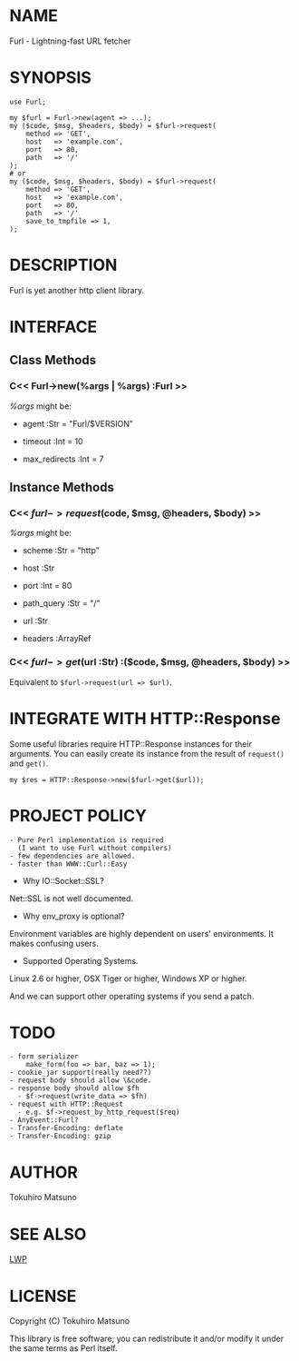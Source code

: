 # NAME

Furl - Lightning-fast URL fetcher

# SYNOPSIS

    use Furl;

    my $furl = Furl->new(agent => ...);
    my ($code, $msg, $headers, $body) = $furl->request(
        method => 'GET',
        host   => 'example.com',
        port   => 80,
        path   => '/'
    );
    # or
    my ($code, $msg, $headers, $body) = $furl->request(
        method => 'GET',
        host   => 'example.com',
        port   => 80,
        path   => '/'
        save_to_tmpfile => 1,
    );

# DESCRIPTION

Furl is yet another http client library.

# INTERFACE

## Class Methods

### C<< Furl->new(%args | \%args) :Furl >>

_%args_ might be:

- agent :Str = "Furl/$VERSION"

- timeout :Int = 10

- max_redirects :Int = 7

## Instance Methods

### C<< $furl->request(%args) :($code, $msg, \@headers, $body) >>

_%args_ might be:

- scheme :Str = "http"

- host :Str

- port :Int = 80

- path_query :Str = "/"

- url :Str

- headers :ArrayRef

### C<< $furl->get($url :Str) :($code, $msg, \@headers, $body) >>

Equivalent to `$furl->request(url => $url)`.

# INTEGRATE WITH HTTP::Response

Some useful libraries require HTTP::Response instances for their arguments.
You can easily create its instance from the result of `request()` and `get()`.

    my $res = HTTP::Response->new($furl->get($url));

# PROJECT POLICY

    - Pure Perl implementation is required
      (I want to use Furl without compilers)
    - few dependencies are allowed.
    - faster than WWW::Curl::Easy

- Why IO::Socket::SSL?

Net::SSL is not well documented.

- Why env_proxy is optional?

Environment variables are highly dependent on users' environments.
It makes confusing users.

- Supported Operating Systems.

Linux 2.6 or higher, OSX Tiger or higher, Windows XP or higher.

And we can support other operating systems if you send a patch.

# TODO

    - form serializer
        make_form(foo => bar, baz => 1);
    - cookie_jar support(really need??)
    - request body should allow \&code.
    - response body should allow $fh
      - $f->request(write_data => $fh)
    - request with HTTP::Request
      - e.g. $f->request_by_http_request($req)
    - AnyEvent::Furl?
    - Transfer-Encoding: deflate
    - Transfer-Encoding: gzip

# AUTHOR

Tokuhiro Matsuno <tokuhirom AAJKLFJEF GMAIL COM>

# SEE ALSO

[LWP](http://search.cpan.org/perldoc?LWP)

# LICENSE

Copyright (C) Tokuhiro Matsuno

This library is free software; you can redistribute it and/or modify
it under the same terms as Perl itself.